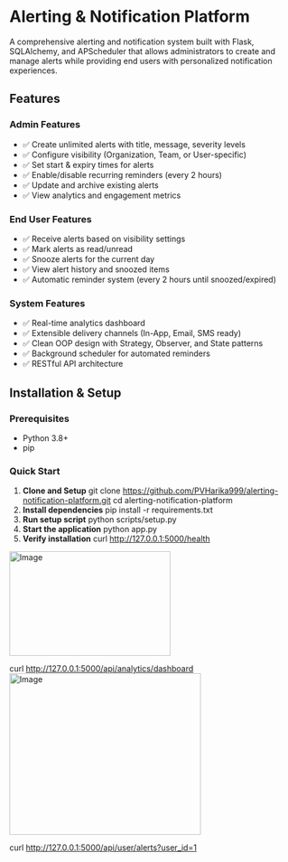 # Alerting & Notification Platform

A comprehensive alerting and notification system built with Flask, SQLAlchemy, and APScheduler that allows administrators to create and manage alerts while providing end users with personalized notification experiences.

## Features

### Admin Features
- ✅ Create unlimited alerts with title, message, severity levels
- ✅ Configure visibility (Organization, Team, or User-specific)
- ✅ Set start & expiry times for alerts
- ✅ Enable/disable recurring reminders (every 2 hours)
- ✅ Update and archive existing alerts
- ✅ View analytics and engagement metrics

### End User Features
- ✅ Receive alerts based on visibility settings
- ✅ Mark alerts as read/unread
- ✅ Snooze alerts for the current day
- ✅ View alert history and snoozed items
- ✅ Automatic reminder system (every 2 hours until snoozed/expired)

### System Features
- ✅ Real-time analytics dashboard
- ✅ Extensible delivery channels (In-App, Email, SMS ready)
- ✅ Clean OOP design with Strategy, Observer, and State patterns
- ✅ Background scheduler for automated reminders
- ✅ RESTful API architecture

## Installation & Setup

### Prerequisites
- Python 3.8+
- pip

### Quick Start

1. **Clone and Setup**
   git clone https://github.com/PVHarika999/alerting-notification-platform.git
cd alerting-notification-platform
2. **Install dependencies**
pip install -r requirements.txt
3. **Run setup script**
python scripts/setup.py
4. **Start the application**
python app.py
5. **Verify installation**
curl http://127.0.0.1:5000/health
<img width="285" height="185" alt="Image" src="https://github.com/user-attachments/assets/5f944235-046b-472f-b8fc-ea2921e224f9" />

curl http://127.0.0.1:5000/api/analytics/dashboard
<img width="339" height="286" alt="Image" src="https://github.com/user-attachments/assets/aae4bc73-170a-446d-bae0-a330e80c9aeb" />

curl http://127.0.0.1:5000/api/user/alerts?user_id=1
